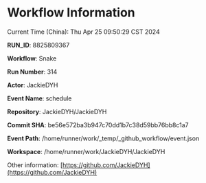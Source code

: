# Workflow Information

Current Time (China): Thu Apr 25 09:50:29 CST 2024  

**RUN_ID**: 8825809367  

**Workflow**: Snake  

**Run Number**: 314  

**Actor**: JackieDYH  

**Event Name**: schedule  

**Repository**: JackieDYH/JackieDYH  

**Commit SHA**: be56e572ba3b947c70dd1b7c38d59bb76bb8c1a7  

**Event Path**: /home/runner/work/_temp/_github_workflow/event.json  

**Workspace**: /home/runner/work/JackieDYH/JackieDYH  

Other information: [https://github.com/JackieDYH](https://github.com/JackieDYH)
